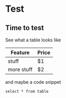 # Test

## Time to test

See what a table looks like

|Feature|Price|
|---|---|
|stuff|$1|
|more stuff|$2|

and maybe a code snippet

```
select * from table
```
